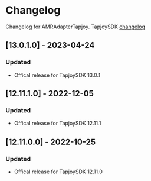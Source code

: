 # Changelog

Changelog for AMRAdapterTapjoy. 
TapjoySDK [changelog](https://dev.tapjoy.com/en/ios-sdk/Changelog)

## [13.0.1.0] - 2023-04-24
### Updated
- Offical release for TapjoySDK 13.0.1

## [12.11.1.0] - 2022-12-05
### Updated
- Offical release for TapjoySDK 12.11.1

## [12.11.0.0] - 2022-10-25
### Updated
- Offical release for TapjoySDK 12.11.0
